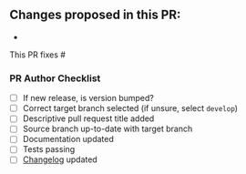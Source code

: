 Changes proposed in this PR:
- 
- 

This PR fixes #

### PR Author Checklist

- [ ] If new release, is version bumped?
- [ ] Correct target branch selected (if unsure, select `develop`)
- [ ] Descriptive pull request title added
- [ ] Source branch up-to-date with target branch
- [ ] Documentation updated
- [ ] Tests passing
- [ ] [Changelog](https://github.com/spjuhel/blob/main/CHANGELOG.md) updated
